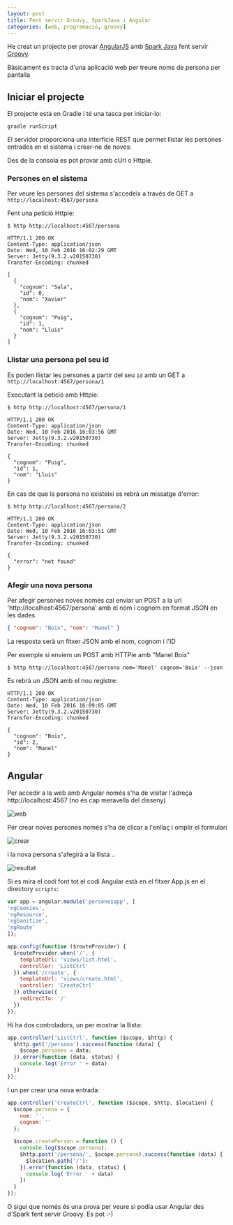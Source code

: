 ```yaml
---
layout: post
title: Fent servir Groovy, SparkJava i Angular
categories: [web, programació, groovy]
---
```

He creat un projecte per provar [AngularJS](https://angularjs.org/) amb [Spark Java](http://sparkjava.com/) fent servir [Groovy](http://www.groovy-lang.org/).

Bàsicament es tracta d'una aplicació web per treure noms de persona per pantalla

Iniciar el projecte
-----------------------
El projecte està en Gradle i té una tasca per iniciar-lo:

    gradle runScript

El servidor proporciona una interfície REST que permet llistar les persones entrades en el sistema i crear-ne de noves:

Des de la consola es pot provar amb cUrl o Httpie.

### Persones en el sistema
Per veure les persones del sistema s'accedeix a través de GET a ```http://localhost:4567/persona```

Fent una petició Httpie:

    $ http http://localhost:4567/persona

```http
HTTP/1.1 200 OK
Content-Type: application/json
Date: Wed, 10 Feb 2016 16:02:29 GMT
Server: Jetty(9.3.2.v20150730)
Transfer-Encoding: chunked

[
  {
    "cognom": "Sala",
    "id": 0,
    "nom": "Xavier"
  },
  {
    "cognom": "Puig",
    "id": 1,
    "nom": "Lluis"
  }
]
```

### Llistar una persona pel seu id
Es poden llistar les persones a partir del seu ``id`` amb un GET a ``http://localhost:4567/persona/1``

Executant la petició amb Httpie:

    $ http http://localhost:4567/persona/1

```http
HTTP/1.1 200 OK
Content-Type: application/json
Date: Wed, 10 Feb 2016 16:03:56 GMT
Server: Jetty(9.3.2.v20150730)
Transfer-Encoding: chunked

{
  "cognom": "Puig",
  "id": 1,
  "nom": "Lluis"
}
```

En cas de que la persona no existeixi es rebrà un missatge d'error:

    $ http http://localhost:4567/persona/2

```http
HTTP/1.1 200 OK
Content-Type: application/json
Date: Wed, 10 Feb 2016 16:03:51 GMT
Server: Jetty(9.3.2.v20150730)
Transfer-Encoding: chunked

{
  "error": "not found"
}
```

### Afegir una nova persona
Per afegir persones noves només cal enviar un POST a la url 'http://localhost:4567/persona' amb el nom i cognom en format JSON en les dades

```json
{ "cognom": "Boix", "nom": "Manel" }
```
La resposta serà un fitxer JSON amb el nom, cognom i l'ID

Per exemple si enviem un POST amb HTTPie amb "Manel Boix"

    $ http http://localhost:4567/persona nom='Manel' cognom='Boix' --json

Es rebrà un JSON amb el nou registre:

```http
HTTP/1.1 200 OK
Content-Type: application/json
Date: Wed, 10 Feb 2016 16:09:05 GMT
Server: Jetty(9.3.2.v20150730)
Transfer-Encoding: chunked

{
  "cognom": "Boix",
  "id": 2,
  "nom": "Manel"
}
```

Angular
-----------------
Per accedir a la web amb Angular només s'ha de visitar l'adreça http://localhost:4567 (no és cap meravella del disseny)

![web](https://github.com/utrescu/Groovy-Spark-Angular/raw/master/images/web.png)

Per crear noves persones només s'ha de clicar a l'enllaç i omplir el formulari

![crear](https://github.com/utrescu/Groovy-Spark-Angular/raw/master/images/crear.png)

i la nova persona s'afegirà a la llista ..

![resultat](https://github.com/utrescu/Groovy-Spark-Angular/raw/master/images/web2.png)

Si es mira el codi font tot el codi Angular està en el fitxer App.js en el directory ```scripts```:

```javascript
var app = angular.module('personesapp', [
'ngCookies',
'ngResource',
'ngSanitize',
'ngRoute'
]);

app.config(function ($routeProvider) {
  $routeProvider.when('/', {
    templateUrl: 'views/list.html',
    controller: 'ListCtrl'
  }).when('/create', {
    templateUrl: 'views/create.html',
    controller: 'CreateCtrl'
  }).otherwise({
    redirectTo: '/'
  })
});
```

Hi ha dos controladors, un per mostrar la llista:

```javascript
app.controller('ListCtrl', function ($scope, $http) {
  $http.get('/persona').success(function (data) {
    $scope.persones = data;
  }).error(function (data, status) {
    console.log('Error ' + data)
  })
});
```

I un per crear una nova entrada:

```javascript
app.controller('CreateCtrl', function ($scope, $http, $location) {
  $scope.persona = {
    nom: '',
    cognom: ''
  };

  $scope.createPerson = function () {
    console.log($scope.persona);
    $http.post('/persona/', $scope.persona).success(function (data) {
      $location.path('/');
    }).error(function (data, status) {
      console.log('Error ' + data)
    })
  }
});
```

O sigui que només és una prova per veure si podia usar Angular des d'Spark fent servir Groovy. Es pot :-)
